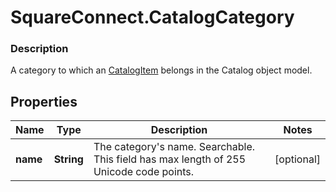 # SquareConnect.CatalogCategory

### Description

A category to which an [CatalogItem](#type-catalogitem) belongs in the Catalog object model.

## Properties
Name | Type | Description | Notes
------------ | ------------- | ------------- | -------------
**name** | **String** | The category&#39;s name. Searchable. This field has max length of 255 Unicode code points. | [optional] 


